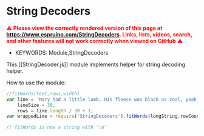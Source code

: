 <!--- Copyright (c) 2021 Gordon Williams, MaBecker. See the file LICENSE for copying permission. -->
String Decoders
===============

<span style="color:red">:warning: **Please view the correctly rendered version of this page at https://www.espruino.com/StringDecoders. Links, lists, videos, search, and other features will not work correctly when viewed on GitHub** :warning:</span>

* KEYWORDS: Module,StringDecoders

This [[StringDecoder.js]] module implements helper for string decoding helper.

How to use the module:



```js
//fitWords(text,rows,width)
var line = 'Mary had a little lamb. His fleece was black as coal, yeah. Everywhere the child went.';
    lineSize = 30,
    rows = line.length / 30 + 1;
var wrappedLine = require('StringDecoders').fitWords(longString,rowCount,lineSize);

// fitWords is now a string with '\n' 
```


